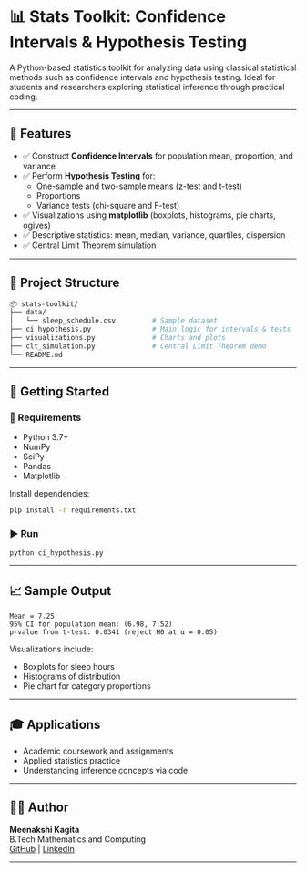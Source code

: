 # 📊 Stats Toolkit: Confidence Intervals & Hypothesis Testing

A Python-based statistics toolkit for analyzing data using classical statistical methods such as confidence intervals and hypothesis testing. Ideal for students and researchers exploring statistical inference through practical coding.

---

## 🧪 Features

- ✅ Construct **Confidence Intervals** for population mean, proportion, and variance  
- ✅ Perform **Hypothesis Testing** for:
  - One-sample and two-sample means (z-test and t-test)
  - Proportions
  - Variance tests (chi-square and F-test)
- ✅ Visualizations using **matplotlib** (boxplots, histograms, pie charts, ogives)
- ✅ Descriptive statistics: mean, median, variance, quartiles, dispersion
- ✅ Central Limit Theorem simulation

---

## 📁 Project Structure

```bash
📦 stats-toolkit/
├── data/
│   └── sleep_schedule.csv         # Sample dataset
├── ci_hypothesis.py               # Main logic for intervals & tests
├── visualizations.py              # Charts and plots
├── clt_simulation.py              # Central Limit Theorem demo
└── README.md
```

---

## 🚀 Getting Started

### 🧰 Requirements

- Python 3.7+
- NumPy
- SciPy
- Pandas
- Matplotlib

Install dependencies:
```bash
pip install -r requirements.txt
```

### ▶️ Run

```bash
python ci_hypothesis.py
```

---

## 📈 Sample Output

```
Mean = 7.25
95% CI for population mean: (6.98, 7.52)
p-value from t-test: 0.0341 (reject H0 at α = 0.05)
```

Visualizations include:
- Boxplots for sleep hours
- Histograms of distribution
- Pie chart for category proportions

---

## 🎓 Applications

- Academic coursework and assignments
- Applied statistics practice
- Understanding inference concepts via code

---

## 👩‍💻 Author

**Meenakshi Kagita**  
B.Tech Mathematics and Computing  
[GitHub](https://github.com/KagitaMeenakshi) | [LinkedIn](https://www.linkedin.com/in/meenakshi-kagita-a085a5366)

---

